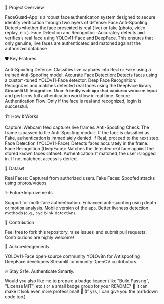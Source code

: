 🚀 Project Overview


FaceGuard-App is a robust face authentication system designed to secure identity verification through two layers of defense:
Face Anti-Spoofing: Detects whether the face presented is real (live) or fake (photo, video replay, etc.).
Face Detection and Recognition: Accurately detects and verifies a real face using YOLOv11-Face and DeepFace.
This ensures that only genuine, live faces are authenticated and matched against the authorized database.



🛡️ Key Features


Anti-Spoofing Defense: Classifies live captures into Real or Fake using a trained Anti-Spoofing model.
Accurate Face Detection: Detects faces using a custom-tuned YOLOv11-Face detector.
Deep Face Recognition: Recognizes and matches detected real faces using the DeepFace library.
Streamlit UI Integration: User-friendly web app that captures webcam input and performs full authentication workflow in real time. 
Secure Authentication Flow: Only if the face is real and recognized, login is successful.




🏗️ How It Works


Capture: Webcam feed captures live frames.
Anti-Spoofing Check: The frame is passed to the Anti-Spoofing module.
If the face is classified as Fake, authentication is immediately denied.
If Real, proceed to the next step.
Face Detection (YOLOv11-Face): Detects faces accurately in the frame.
Face Recognition (DeepFace): Matches the detected real face against the stored known faces dataset.
Authentication: If matched, the user is logged in. 
If not matched, access is denied.




📁 Dataset


Real Faces: Captured from authorized users.
Fake Faces: Spoofed attacks using photos/videos.




✨ Future Improvements


Support for multi-face authentication.
Enhanced anti-spoofing using depth or motion analysis.
Mobile version of the app.
Better liveness detection methods (e.g., eye blink detection).




🤝 Contribution

Feel free to fork this repository, raise issues, and submit pull requests.
Contributions are highly welcome!




🙏 Acknowledgements


YOLOv11-Face open-source community
YOLOv8n for Antispoofing 
DeepFace developers
Streamlit community
OpenCV contributors





🔥 Stay Safe. Authenticate Smartly.

Would you also like me to prepare a badge header (like "Build Passing", "License MIT", etc.) or a small badge group for your README? 🚀
It can make it look even more professional! 🎯
(If yes, I can give you the markdown code too.)
